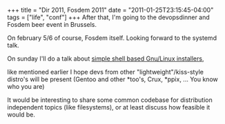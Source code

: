+++
title = "Dir 2011, Fosdem 2011"
date = "2011-01-25T23:15:45-04:00"
tags = ["life", "conf"]
+++
After that, I'm going to the devopsdinner and Fosdem beer event in Brussels.

On february 5/6 of course, Fosdem itself.  Looking forward to the systemd talk.

On sunday I'll do a talk about <a href="http://www.fosdem.org/2011/schedule/event/distro_crossinstall">simple shell based Gnu/Linux installers</a>,

like mentioned earlier I hope devs from other "lightweight"/kiss-style distro's will be present (Gentoo and other *too's, Crux, *ppix, ... You know who you are)

It would be interesting to share some common codebase for distribution independent topics (like filesystems), or at least discuss how feasible it would be.
